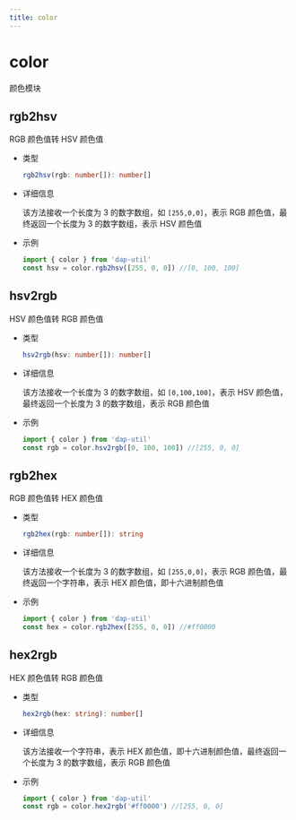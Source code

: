 ```yaml
---
title: color
---
```


# color

颜色模块

## rgb2hsv

RGB 颜色值转 HSV 颜色值

- 类型

  ```ts
  rgb2hsv(rgb: number[]): number[]
  ```

- 详细信息

  该方法接收一个长度为 3 的数字数组，如 `[255,0,0]`，表示 RGB 颜色值，最终返回一个长度为 3 的数字数组，表示 HSV 颜色值

- 示例

  ```ts
  import { color } from 'dap-util'
  const hsv = color.rgb2hsv([255, 0, 0]) //[0, 100, 100]
  ```

## hsv2rgb

HSV 颜色值转 RGB 颜色值

- 类型

  ```ts
  hsv2rgb(hsv: number[]): number[]
  ```

- 详细信息

  该方法接收一个长度为 3 的数字数组，如 `[0,100,100]`，表示 HSV 颜色值，最终返回一个长度为 3 的数字数组，表示 RGB 颜色值

- 示例

  ```ts
  import { color } from 'dap-util'
  const rgb = color.hsv2rgb([0, 100, 100]) //[255, 0, 0]
  ```

## rgb2hex

RGB 颜色值转 HEX 颜色值

- 类型

  ```ts
  rgb2hex(rgb: number[]): string
  ```

- 详细信息

  该方法接收一个长度为 3 的数字数组，如 `[255,0,0]`，表示 RGB 颜色值，最终返回一个字符串，表示 HEX 颜色值，即十六进制颜色值

- 示例

  ```ts
  import { color } from 'dap-util'
  const hex = color.rgb2hex([255, 0, 0]) //#ff0000
  ```

## hex2rgb

HEX 颜色值转 RGB 颜色值

- 类型

  ```ts
  hex2rgb(hex: string): number[]
  ```

- 详细信息

  该方法接收一个字符串，表示 HEX 颜色值，即十六进制颜色值，最终返回一个长度为 3 的数字数组，表示 RGB 颜色值

- 示例

  ```ts
  import { color } from 'dap-util'
  const rgb = color.hex2rgb('#ff0000') //[255, 0, 0]
  ```
